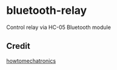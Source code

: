 # bluetooth-relay

Control relay via HC-05 Bluetooth module

## Credit

[howtomechatronics](https://howtomechatronics.com/tutorials/arduino/arduino-and-hc-05-bluetooth-module-tutorial/)
